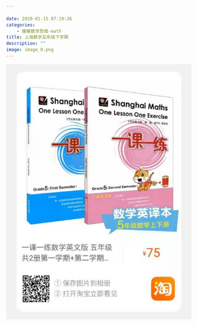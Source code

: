 ```yaml
---

date: 2020-01-15 07:19:26
categories:
    - 暖暖数学思维-math
title: 上海数学五年级下学期
description: ""
image: image_0.png
---
```


![](image_0.png)